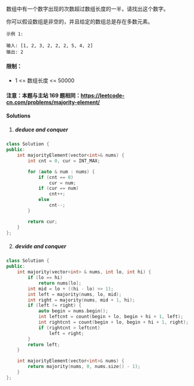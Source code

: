 数组中有一个数字出现的次数超过数组长度的一半，请找出这个数字。

 

你可以假设数组是非空的，并且给定的数组总是存在多数元素。

 

```
示例 1:

输入: [1, 2, 3, 2, 2, 2, 5, 4, 2]
输出: 2
```

 

#### 限制：

- 1 <= 数组长度 <= 50000

 

#### 注意：本题与主站 169 题相同：https://leetcode-cn.com/problems/majority-element/


#### Solutions

1. ##### deduce and conquer

```c++
class Solution {
public:
    int majorityElement(vector<int>& nums) {
        int cnt = 0, cur = INT_MAX;

        for (auto & num : nums) {
            if (cnt == 0)
                cur = num;
            if (cur == num)
                cnt++;
            else
                cnt--;
        }

        return cur;
    }
};
```


2. ##### devide and conquer

```c++
class Solution {
public:
    int majority(vector<int> & nums, int lo, int hi) {
        if (lo == hi)
            return nums[lo];
        int mid = lo + ((hi - lo) >> 1);
        int left = majority(nums, lo, mid);
        int right = majority(nums, mid + 1, hi);
        if (left != right) {
            auto begin = nums.begin();
            int leftcnt = count(begin + lo, begin + hi + 1, left);
            int rightcnt = count(begin + lo, begin + hi + 1, right);
            if (rightcnt > leftcnt)
                left = right;           
        }
        return left;
    }

    int majorityElement(vector<int>& nums) {
        return majority(nums, 0, nums.size() - 1);
    }
};
```